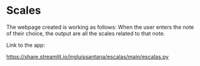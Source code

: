 # Scales

The webpage created is working as follows: When the user enters the note of their choice, the output are all the scales related to that note.

Link to the app:

https://share.streamlit.io/ingluissantana/escalas/main/escalas.py
